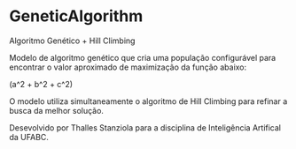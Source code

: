 # GeneticAlgorithm
Algoritmo Genético + Hill Climbing

Modelo de algoritmo genético que cria uma população configurável para encontrar o valor aproximado de maximização da função abaixo:

(a^2 + b^2 + c^2)


O modelo utiliza simultaneamente o algoritmo de Hill Climbing para refinar a busca da melhor solução.

Desevolvido por Thalles Stanziola para a disciplina de Inteligência Artifical da UFABC.
